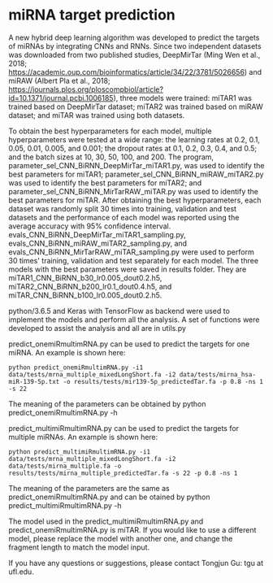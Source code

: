 # miRNA target prediction
A new hybrid deep learning algorithm was developed to predict the targets of miRNAs by integrating CNNs and RNNs. Since two independent datasets was downloaded from two published studies, DeepMirTar (Ming Wen et al., 2018; https://academic.oup.com/bioinformatics/article/34/22/3781/5026656) and miRAW (Albert Pla et al., 2018; https://journals.plos.org/ploscompbiol/article?id=10.1371/journal.pcbi.1006185), three models were trained: miTAR1 was trained based on DeepMirTar dataset; miTAR2 was trained based on miRAW dataset; and miTAR was trained using both datasets.


To obtain the best hyperparameters for each model, multiple hyperparameters were tested at a wide range: the learning rates at 0.2, 0.1, 0.05, 0.01, 0.005, and 0.001; the dropout rates at 0.1, 0.2, 0.3, 0.4, and 0.5; and the batch sizes at 10, 30, 50, 100, and 200. The program, parameter_sel_CNN_BiRNN_DeepMirTar_miTAR1.py, was used to identify the best parameters for miTAR1; parameter_sel_CNN_BiRNN_miRAW_miTAR2.py was used to identify the best parameters for miTAR2; and parameter_sel_CNN_BiRNN_MirTarRAW_miTAR.py was used to identify the best parameters for miTAR. After obtaining the best hyperparameters, each dataset was randomly split 30 times into training, validation and test datasets and the performance of each model was reported using the average accuracy with 95% confidence interval. evals_CNN_BiRNN_DeepMirTar_miTAR1_sampling.py, evals_CNN_BiRNN_miRAW_miTAR2_sampling.py, and evals_CNN_BiRNN_MirTarRAW_miTAR_sampling.py were used to perform 30 times' training, validation and test separately for each model. The three models with the best parameters were saved in results folder. They are miTAR1_CNN_BiRNN_b30_lr0.005_dout0.2.h5, miTAR2_CNN_BiRNN_b200_lr0.1_dout0.4.h5, and miTAR_CNN_BiRNN_b100_lr0.005_dout0.2.h5.


python/3.6.5 and Keras with TensorFlow as backend were used to implement the models and perform all the analysis.
A set of functions were developed to assist the analysis and all are in utils.py

predict_onemiRmultimRNA.py can be used to predict the targets for one miRNA. An example is shown here:

    python predict_onemiRmultimRNA.py -i1 data/tests/mrna_multiple_mixedLongShort.fa -i2 data/tests/mirna_hsa-miR-139-5p.txt -o results/tests/mir139-5p_predictedTar.fa -p 0.8 -ns 1 -s 22 
The meaning of the parameters can be obtained by python predict_onemiRmultimRNA.py -h

predict_multimiRmultimRNA.py can be used to predict the targets for multiple miRNAs. An example is shown here: 

    python predict_multimiRmultimRNA.py -i1 data/tests/mrna_multiple_mixedLongShort.fa -i2 data/tests/mirna_multiple.fa -o results/tests/mirna_multiple_predictedTar.fa -s 22 -p 0.8 -ns 1
The meaning of the parameters are the same as predict_onemiRmultimRNA.py and can be otained by python predict_multimiRmultimRNA.py -h

The model used in the predict_multimiRmultimRNA.py and predict_onemiRmultimRNA.py is miTAR. If you would like to use a different model, please replace the model with another one, and change the fragment length to match the model input.

If you have any questions or suggestions, please contact Tongjun Gu: tgu at ufl.edu.
   
